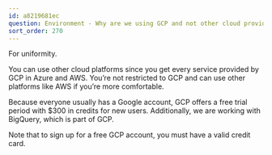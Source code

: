 ```yaml
---
id: a8219681ec
question: Environment - Why are we using GCP and not other cloud providers?
sort_order: 270
---
```


For uniformity.

You can use other cloud platforms since you get every service provided by GCP in Azure and AWS. You’re not restricted to GCP and can use other platforms like AWS if you’re more comfortable.

Because everyone usually has a Google account, GCP offers a free trial period with $300 in credits for new users. Additionally, we are working with BigQuery, which is part of GCP.

Note that to sign up for a free GCP account, you must have a valid credit card.